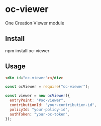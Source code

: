# oc-viewer

One Creation Viewer module

## Install

npm install oc-viewer

## Usage

```html
<div id="oc-viewer"></div>
```

```javascript
const ocViewer = require("oc-viewer");

const viewer = new ocViewer({
  entryPoint: "#oc-viewer",
  contributionId: "your-contribution-id",
  policyId: "your-policy-id",
  authToken: "your-oc-token",
});
```
